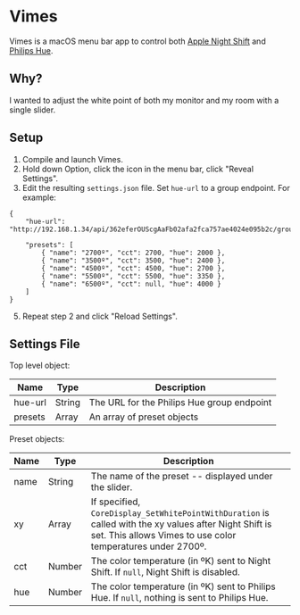 # Vimes

Vimes is a macOS menu bar app to control both
[Apple Night Shift](https://support.apple.com/en-us/HT207513) and
 [Philips Hue](http://meethue.com).

## Why?

I wanted to adjust the white point of both my monitor and my room with a single slider.

## Setup

1. Compile and launch Vimes.
2. Hold down Option, click the icon in the menu bar, click "Reveal Settings".
4. Edit the resulting `settings.json` file. Set `hue-url` to a group endpoint. For example:

```
{
    "hue-url": "http://192.168.1.34/api/362eferOUScgAaFb02afa2fca757ae4024e095b2c/groups/1/action",
    
    "presets": [
        { "name": "2700º", "cct": 2700, "hue": 2000 },
        { "name": "3500º", "cct": 3500, "hue": 2400 },
        { "name": "4500º", "cct": 4500, "hue": 2700 },
        { "name": "5500º", "cct": 5500, "hue": 3350 },
        { "name": "6500º", "cct": null, "hue": 4000 }
    ]
}
```

5. Repeat step 2 and click "Reload Settings".

## Settings File

Top level object:

| Name    | Type   | Description
|---------|--------|---
| hue-url | String | The URL for the Philips Hue group endpoint
| presets | Array  | An array of preset objects

Preset objects:

| Name | Type   | Description
|------|--------|---
| name | String | The name of the preset -- displayed under the slider.
| xy   | Array  | If specified, `CoreDisplay_SetWhitePointWithDuration` is called with the xy values after Night Shift is set. This allows Vimes to use color temperatures under 2700º.
| cct  | Number | The color temperature (in ºK) sent to Night Shift. If `null`, Night Shift is disabled.
| hue  | Number | The color temperature (in ºK) sent to Philips Hue. If `null`, nothing is sent to Philips Hue.
